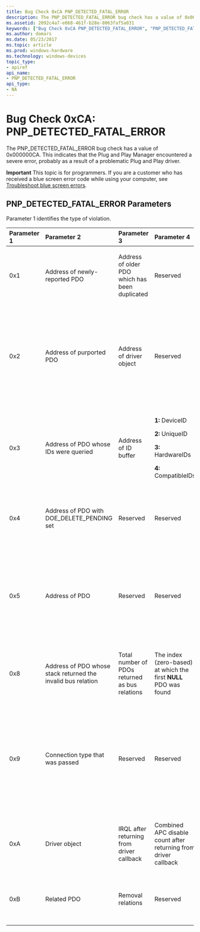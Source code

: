 ```yaml
---
title: Bug Check 0xCA PNP_DETECTED_FATAL_ERROR
description: The PNP_DETECTED_FATAL_ERROR bug check has a value of 0x000000CA. This indicates that the Plug and Play Manager encountered a severe error.
ms.assetid: 2092c4a7-e068-461f-b28e-8063faf5a031
keywords: ["Bug Check 0xCA PNP_DETECTED_FATAL_ERROR", "PNP_DETECTED_FATAL_ERROR"]
ms.author: domars
ms.date: 05/23/2017
ms.topic: article
ms.prod: windows-hardware
ms.technology: windows-devices
topic_type:
- apiref
api_name:
- PNP_DETECTED_FATAL_ERROR
api_type:
- NA
---
```


# Bug Check 0xCA: PNP\_DETECTED\_FATAL\_ERROR


The PNP\_DETECTED\_FATAL\_ERROR bug check has a value of 0x000000CA. This indicates that the Plug and Play Manager encountered a severe error, probably as a result of a problematic Plug and Play driver.

**Important** This topic is for programmers. If you are a customer who has received a blue screen error code while using your computer, see [Troubleshoot blue screen errors](http://windows.microsoft.com/windows-10/troubleshoot-blue-screen-errors).

## PNP\_DETECTED\_FATAL\_ERROR Parameters


Parameter 1 identifies the type of violation.

<table>
<colgroup>
<col width="20%" />
<col width="20%" />
<col width="20%" />
<col width="20%" />
<col width="20%" />
</colgroup>
<thead>
<tr class="header">
<th align="left">Parameter 1</th>
<th align="left">Parameter 2</th>
<th align="left">Parameter 3</th>
<th align="left">Parameter 4</th>
<th align="left">Cause of Error</th>
</tr>
</thead>
<tbody>
<tr class="odd">
<td align="left"><p>0x1</p></td>
<td align="left"><p>Address of newly-reported PDO</p></td>
<td align="left"><p>Address of older PDO which has been duplicated</p></td>
<td align="left"><p>Reserved</p></td>
<td align="left"><p><strong>Duplicate PDO:</strong> A specific instance of a driver has enumerated multiple PDOs with identical device ID and unique IDs.</p></td>
</tr>
<tr class="even">
<td align="left"><p>0x2</p></td>
<td align="left"><p>Address of purported PDO</p></td>
<td align="left"><p>Address of driver object</p></td>
<td align="left"><p>Reserved</p></td>
<td align="left"><p><strong>Invalid PDO:</strong> An API which requires a PDO has been called with random memory, or with an FDO, or with a PDO which hasn't been initialized.</p>
<p>(An uninitialized PDO is one that has not been returned to Plug and Play by <strong>QueryDeviceRelation</strong> or <strong>QueryBusRelations</strong>.)</p></td>
</tr>
<tr class="odd">
<td align="left"><p>0x3</p></td>
<td align="left"><p>Address of PDO whose IDs were queried</p></td>
<td align="left"><p>Address of ID buffer</p></td>
<td align="left"><p><strong>1:</strong> DeviceID</p>
<p><strong>2:</strong> UniqueID</p>
<p><strong>3:</strong> HardwareIDs</p>
<p><strong>4:</strong> CompatibleIDs</p></td>
<td align="left"><p><strong>Invalid ID:</strong> An enumerator has returned an ID which contains illegal characters or isn't properly terminated. (IDs must contain only characters in the ranges 0x20 - 0x2B and 0x2D - 0x7F.)</p></td>
</tr>
<tr class="even">
<td align="left"><p>0x4</p></td>
<td align="left"><p>Address of PDO with DOE_DELETE_PENDING set</p></td>
<td align="left"><p>Reserved</p></td>
<td align="left"><p>Reserved</p></td>
<td align="left"><p><strong>Invalid enumeration of deleted PDO:</strong> An enumerator has returned a PDO which it had previously deleted using <strong>IoDeleteDevice</strong>.</p></td>
</tr>
<tr class="odd">
<td align="left"><p>0x5</p></td>
<td align="left"><p>Address of PDO</p></td>
<td align="left"><p>Reserved</p></td>
<td align="left"><p>Reserved</p></td>
<td align="left"><p><strong>PDO freed while linked in devnode tree:</strong> The object manager reference count on a PDO dropped to zero while the devnode was still linked in the tree. (This usually indicates that the driver is not adding a reference when returning the PDO in a query IRP.)</p></td>
</tr>
<tr class="even">
<td align="left"><p>0x8</p></td>
<td align="left"><p>Address of PDO whose stack returned the invalid bus relation</p></td>
<td align="left"><p>Total number of PDOs returned as bus relations</p></td>
<td align="left"><p>The index (zero-based) at which the first <strong>NULL</strong> PDO was found</p></td>
<td align="left"><p><strong>NULL pointer returned as a bus relation:</strong> One or more of the devices present on the bus is a <strong>NULL</strong> PDO.</p></td>
</tr>
<tr class="odd">
<td align="left"><p>0x9</p></td>
<td align="left"><p>Connection type that was passed</p></td>
<td align="left"><p>Reserved</p></td>
<td align="left"><p>Reserved</p></td>
<td align="left"><p><strong>Invalid connection type passed to IoDisconnectInterruptEx:</strong> A driver has passed an invalid connection type to <strong>IoDisconnectInterruptEx</strong>. The connection type passed to this routine must match the one returned by a corresponding successful call to <strong>IoConnectInterruptEx</strong>.</p></td>
</tr>
<tr class="even">
<td align="left"><p>0xA</p></td>
<td align="left"><p>Driver object</p></td>
<td align="left"><p>IRQL after returning from driver callback</p></td>
<td align="left"><p>Combined APC disable count after returning from driver callback</p></td>
<td align="left"><p><strong>Incorrect notify callback behavior:</strong> A driver failed to preserve IRQL or combined APC disable count across a Plug 'n' Play notification.</p></td>
</tr>
<tr class="odd">
<td align="left"><p>0xB</p></td>
<td align="left"><p>Related PDO</p></td>
<td align="left"><p>Removal relations</p></td>
<td align="left"><p>Reserved</p></td>
<td align="left"><p><strong>Deleted PDO reported as relation:</strong> One of the removal relations for the device being removed has already been deleted.</p></td>
</tr>
</tbody>
</table>

 

 

 




